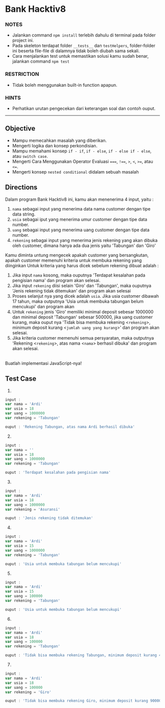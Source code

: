 # Bank Hacktiv8

### NOTES

- Jalankan command `npm install` terlebih dahulu di terminal pada folder project ini.
- Pada skeleton terdapat folder `__tests__` dan `testHelpers`, folder-folder ini beserta file-file di dalamnya tidak boleh diubah sama sekali.
- Cara menjalankan test untuk memastikan solusi kamu sudah benar, jalankan command `npm test`

### RESTRICTION

- Tidak boleh menggunakan built-in function apapun.

### HINTS

- Perhatikan urutan pengecekan dari keterangan soal dan contoh ouput.

---

## Objective

- Mampu memecahkan masalah yang diberikan.
- Mengerti logika dan konsep perkondisian.
- Mampu memahami konsep `if - if`, `if - else`, `if - else if - else`, atau `switch case`.
- Mengerti Cara Menggunakan Operator Evaluasi `===`, `!==`, `>`, `<`, `>=`, atau `<=`. 
- Mengerti konsep `nested conditional` didalam sebuah masalah

## Directions

Dalam program Bank Hacktiv8 ini, kamu akan menenerima 4 input, yaitu :
1. `nama` sebagai input yang menerima data nama customer dengan tipe data string.
2. `usia` sebagai iput yang menerima umur customer dengan tipe data number.
3. `uang` sebagai input yang menerima uang customer dengan tipe data number.
4. `rekening` sebagai input yang menerima jenis rekening yang akan dibuka oleh customer, dimana hanya ada dua jenis yaitu 'Tabungan' dan 'Giro'

Kamu diminta untung mengecek apakah customer yang bersangkutan, apakah customer memenuhi kriteria untuk membuka rekening yang diinginkan
Untuk kriteria yang harus dicek sebelum rekening dibuat adalah :
1. Jika input `nama` kosong, maka ouputnya 'Terdapat kesalahan pada pengisian nama' dan program akan selesai.
2. Jika input `rekening` diisi selain 'Giro' dan 'Tabungan', maka ouputnya 'Jenis rekening tidak ditemukan' dan program akan selesai
3. Proses selanjut nya yang dicek adalah `usia`. Jika usia customer dibawah 17 tahun, maka outputnya 'Usia untuk membuka tabungan belum mencukupi' dan program akan 
4. Untuk `rekening` jenis 'Giro' memiliki minimal deposit sebesar 1000000 dan minimal deposit 'Tabungan' sebesar 500000, jika uang customer kurang, maka ouput nya 'Tidak bisa membuka rekening <`rekening`>, minimum deposit kurang <`jumlah uang yang kurang`>' dan program akan selesai.
5. Jika kriteria customer memenuhi semua persyaratan, maka outputnya 'Rekening <`rekening`>, atas nama <`nama`> berhasil dibuka' dan program akan selesai.

<br>
Buatlah implementasi JavaScript-nya!

## Test Case

1. 
```js
input :
var nama = 'Ardi'
var usia = 18
var uang = 1000000
var rekening = 'Tabungan'

ouput : 'Rekening Tabungan, atas nama Ardi berhasil dibuka'
```

2. 
```js
input :
var nama = ''
var usia = 18
var uang = 1000000
var rekening = 'Tabungan'

ouput : 'Terdapat kesalahan pada pengisian nama'
```

3. 
```js
input :
var nama = 'Ardi'
var usia = 18
var uang = 1000000
var rekening = 'Asuransi'

ouput : 'Jenis rekening tidak ditemukan'
```

4. 
```js
input :
var nama = 'Ardi'
var usia = 15
var uang = 1000000
var rekening = 'Tabungan'

ouput : 'Usia untuk membuka tabungan belum mencukupi'
```

5. 
```js
input :
var nama = 'Ardi'
var usia = 15
var uang = 100000
var rekening = 'Tabungan'

ouput : 'Usia untuk membuka tabungan belum mencukupi'
```

6. 
```js
input :
var nama = 'Ardi'
var usia = 18
var uang = 100000
var rekening = 'Tabungan'

ouput : 'Tidak bisa membuka rekening Tabungan, minimum deposit kurang 400000'
```

7. 
```js
input :
var nama = 'Ardi'
var usia = 18
var uang = 100000
var rekening = 'Giro'

ouput : 'Tidak bisa membuka rekening Giro, minimum deposit kurang 900000'
```

